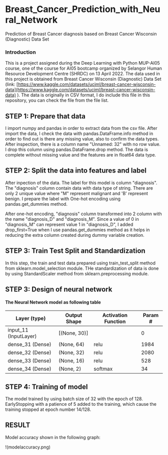 # Breast_Cancer_Prediction_with_Neural_Network
Prediction of Breast Cancer diagnosis based on Breast Cancer Wisconsin (Diagnostic) Data Set

### Introduction
This is a project assigned during the Deep Learning with Python MUP-AI05 course, one of the course for AI05 bootcamp organized by Selangor Human Resource Development Centre (SHRDC) on 13 April 2022. The data used in this project is obtained from Breast Cancer Wisconsin (Diagnostic) Data Set (link: [https://www.kaggle.com/datasets/uciml/breast-cancer-wisconsin-data](https://www.kaggle.com/datasets/uciml/breast-cancer-wisconsin-data) ). The data is originally in CSV format, I do include this file in this repository, you can check the file from the file list.

## STEP 1: Prepare that data
I import numpy and pandas in order to extract data from the csv file. After import the data, I check the data with pandas.DataFrame.info method in order to find out is there any missing value, also to confirm the data types. After inspection, there is a column name "Unnamed: 32" with no row value. I drop this column using pandas.DataFrame.drop method. The data is complete without missing value and the features are in float64 data type.

## STEP 2: Split the data into features and label
After inpection of the data. The label for this model is column "diagnosis". The "diagnosis" column contain data with data type of string. There are only 2 unique value where "M" represent malignant and 'B' represent benign. I prepare the label with One-hot encoding using pandas.get_dummies method. 

After one-hot encoding, "diagnosis" column transformed into 2 column with the name "diagnosis_D" and "diagnosis_M". Since a value of 0 in "diagnosis_M" can represent value 1 in "diagnosis_D", I added drop_first=True when I use pandas.get_dummies method as it helps in reducing the extra column created during dummy variable creation.

## STEP 3: Train Test Split and Standardization
In this step, the train and test data prepared using train_test_split method from sklearn.model_selection module. THe standardization of data is done by using StandardScaler method from sklearn.preprocessing module.

## STEP 3: Design of neural network
 
#### The Neural Network model as following table
| Layer (type)          | Output Shape | Activation Function | Param # |
|-----------------------|--------------|---------------------|---------|
| input_11 (InputLayer) | [(None, 30)] |                     | 0       |
| dense_31 (Dense)      | (None, 64)   | relu                | 1984    |
| dense_32 (Dense)      | (None, 32)   | relu                | 2080    |
| dense_33 (Dense)      | (None, 16)   | relu                | 528     |
| dense_34 (Dense)      | (None, 2)    | softmax             | 34      |

## STEP 4: Training of model
The model trained by using batch size of 32 with the epoch of 128. EarlyStopping with a patience of 5 added to the training, which cause the training stopped at epoch number 14/128.

## RESULT
Model accuracy shown in the following graph:

!(modelaccuracy.png)
